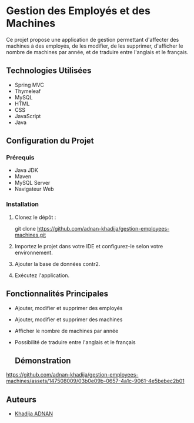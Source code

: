 # Gestion des Employés et des Machines

Ce projet propose une application de gestion permettant d'affecter des machines à des employés, de les modifier, de les supprimer, 
d'afficher le nombre de machines par année, et de traduire entre l'anglais et le français.

## Technologies Utilisées

- Spring MVC
- Thymeleaf
- MySQL
- HTML
- CSS
- JavaScript
- Java

## Configuration du Projet

### Prérequis

- Java JDK
- Maven
- MySQL Server
- Navigateur Web

### Installation

1. Clonez le dépôt :
  
    git clone https://github.com/adnan-khadija/gestion-employees-machines.git
 

2. Importez le projet dans votre IDE et configurez-le selon votre environnement.

3. Ajouter la base de données contr2.

4. Exécutez l'application.

## Fonctionnalités Principales

- Ajouter, modifier et supprimer des employés
- Ajouter, modifier et supprimer des machines
- Afficher le nombre de machines par année
- Possibilité de traduire entre l'anglais et le français

  ## Démonstration

  

https://github.com/adnan-khadija/gestion-employees-machines/assets/147508009/03b0e09b-0657-4a1c-9061-4e5bebec2b01



## Auteurs

- [Khadija ADNAN](https://github.com/adnan-khadija)



  


